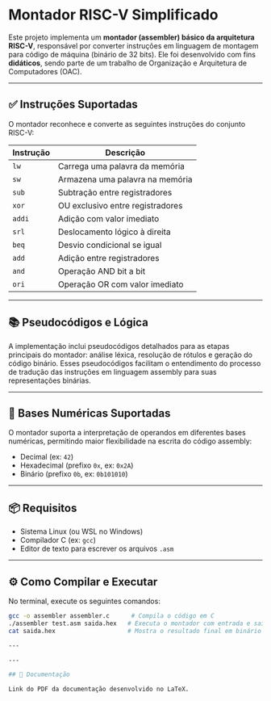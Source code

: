 # Montador RISC-V Simplificado

Este projeto implementa um **montador (assembler) básico da arquitetura RISC-V**, responsável por converter instruções em linguagem de montagem para código de máquina (binário de 32 bits). Ele foi desenvolvido com fins **didáticos**, sendo parte de um trabalho de Organização e Arquitetura de Computadores (OAC).

---

## ✅ Instruções Suportadas

O montador reconhece e converte as seguintes instruções do conjunto RISC-V:

| Instrução | Descrição                         |
|-----------|----------------------------------|
| `lw`      | Carrega uma palavra da memória    |
| `sw`      | Armazena uma palavra na memória   |
| `sub`     | Subtração entre registradores     |
| `xor`     | OU exclusivo entre registradores  |
| `addi`    | Adição com valor imediato         |
| `srl`     | Deslocamento lógico à direita     |
| `beq`     | Desvio condicional se igual       |
| `add`     | Adição entre registradores        |
| `and`     | Operação AND bit a bit             |
| `ori`     | Operação OR com valor imediato    |

---

## 📚 Pseudocódigos e Lógica

A implementação inclui pseudocódigos detalhados para as etapas principais do montador: análise léxica, resolução de rótulos e geração do código binário. Esses pseudocódigos facilitam o entendimento do processo de tradução das instruções em linguagem assembly para suas representações binárias.

---

## 🔢 Bases Numéricas Suportadas

O montador suporta a interpretação de operandos em diferentes bases numéricas, permitindo maior flexibilidade na escrita do código assembly:

- Decimal (ex: `42`)
- Hexadecimal (prefixo `0x`, ex: `0x2A`)
- Binário (prefixo `0b`, ex: `0b101010`)

---

## 📦 Requisitos

- Sistema Linux (ou WSL no Windows)
- Compilador C (ex: `gcc`)
- Editor de texto para escrever os arquivos `.asm`

---

## ⚙️ Como Compilar e Executar

No terminal, execute os seguintes comandos:

```bash
gcc -o assembler assembler.c      # Compila o código em C
./assembler test.asm saida.hex   # Executa o montador com entrada e saída
cat saida.hex                    # Mostra o resultado final em binário

---

---

## 📄 Documentação

Link do PDF da documentação desenvolvido no LaTeX.

